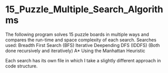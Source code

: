 # 15_Puzzle_Multiple_Search_Algorithms
The following program solves 15 puzzle boards in multiple ways and compares the run-time and space complexity of each search. 
Searches used: 
Breadth First Search (BFS)
Iterative Deepending DFS (IDDFS) (Both done recursively and iteratively)
A* Using the Manhattan Heuristic

Each search has its own file in which I take a slightly different approach in code structure.
